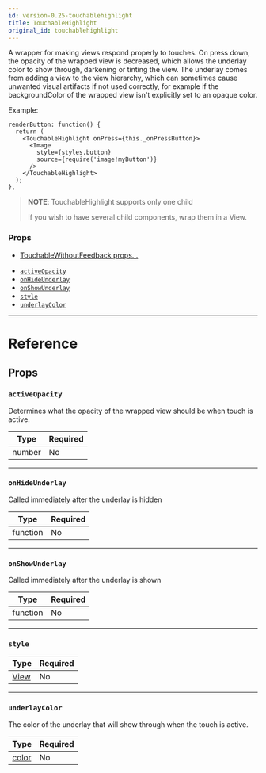 ```yaml
---
id: version-0.25-touchablehighlight
title: TouchableHighlight
original_id: touchablehighlight
---
```

A wrapper for making views respond properly to touches.
On press down, the opacity of the wrapped view is decreased, which allows
the underlay color to show through, darkening or tinting the view.  The
underlay comes from adding a view to the view hierarchy, which can sometimes
cause unwanted visual artifacts if not used correctly, for example if the
backgroundColor of the wrapped view isn't explicitly set to an opaque color.

Example:

```
renderButton: function() {
  return (
    <TouchableHighlight onPress={this._onPressButton}>
      <Image
        style={styles.button}
        source={require('image!myButton')}
      />
    </TouchableHighlight>
  );
},
```
> **NOTE**: TouchableHighlight supports only one child
>
> If you wish to have several child components, wrap them in a View.

### Props

* [TouchableWithoutFeedback props...](touchablewithoutfeedback.md#props)
- [`activeOpacity`](touchablehighlight.md#activeopacity)
- [`onHideUnderlay`](touchablehighlight.md#onhideunderlay)
- [`onShowUnderlay`](touchablehighlight.md#onshowunderlay)
- [`style`](touchablehighlight.md#style)
- [`underlayColor`](touchablehighlight.md#underlaycolor)






---

# Reference

## Props

### `activeOpacity`

Determines what the opacity of the wrapped view should be when touch is
active.

| Type | Required |
| - | - |
| number | No |




---

### `onHideUnderlay`

Called immediately after the underlay is hidden

| Type | Required |
| - | - |
| function | No |




---

### `onShowUnderlay`

Called immediately after the underlay is shown

| Type | Required |
| - | - |
| function | No |




---

### `style`



| Type | Required |
| - | - |
| [View](view.md#style) | No |




---

### `underlayColor`

The color of the underlay that will show through when the touch is
active.

| Type | Required |
| - | - |
| [color](colors.md) | No |






